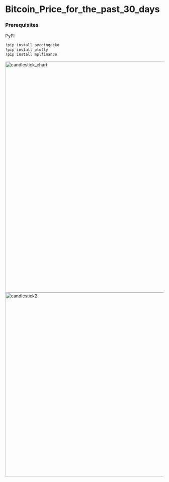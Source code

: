 # Bitcoin_Price_for_the_past_30_days

### Prerequisites
PyPI
```bash
!pip install pycoingecko
!pip install plotly
!pip install mplfinance
```





<img width="735" alt="candlestick_chart" src="https://user-images.githubusercontent.com/100994295/193690205-ef0947ec-944e-493e-9ee6-7d1ffe01688b.PNG">

<img width="586" alt="candlestick2" src="https://user-images.githubusercontent.com/100994295/193690978-24b48cf1-fdd3-451e-8c7e-4d22aa8181c0.PNG">
